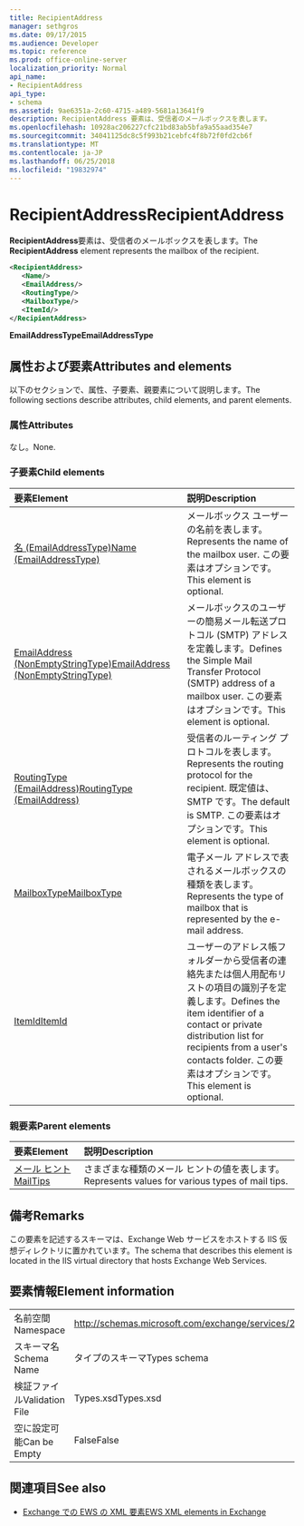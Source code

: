 ```yaml
---
title: RecipientAddress
manager: sethgros
ms.date: 09/17/2015
ms.audience: Developer
ms.topic: reference
ms.prod: office-online-server
localization_priority: Normal
api_name:
- RecipientAddress
api_type:
- schema
ms.assetid: 9ae6351a-2c60-4715-a489-5681a13641f9
description: RecipientAddress 要素は、受信者のメールボックスを表します。
ms.openlocfilehash: 10928ac206227cfc21bd83ab5bfa9a55aad354e7
ms.sourcegitcommit: 34041125dc8c5f993b21cebfc4f8b72f0fd2cb6f
ms.translationtype: MT
ms.contentlocale: ja-JP
ms.lasthandoff: 06/25/2018
ms.locfileid: "19832974"
---
```

# <a name="recipientaddress"></a><span data-ttu-id="0b760-103">RecipientAddress</span><span class="sxs-lookup"><span data-stu-id="0b760-103">RecipientAddress</span></span>

<span data-ttu-id="0b760-104">**RecipientAddress**要素は、受信者のメールボックスを表します。</span><span class="sxs-lookup"><span data-stu-id="0b760-104">The **RecipientAddress** element represents the mailbox of the recipient.</span></span> 
  
```xml
<RecipientAddress>
   <Name/>
   <EmailAddress/>
   <RoutingType/>
   <MailboxType/>
   <ItemId/>
</RecipientAddress>
```

 <span data-ttu-id="0b760-105">**EmailAddressType**</span><span class="sxs-lookup"><span data-stu-id="0b760-105">**EmailAddressType**</span></span>
## <a name="attributes-and-elements"></a><span data-ttu-id="0b760-106">属性および要素</span><span class="sxs-lookup"><span data-stu-id="0b760-106">Attributes and elements</span></span>

<span data-ttu-id="0b760-107">以下のセクションで、属性、子要素、親要素について説明します。</span><span class="sxs-lookup"><span data-stu-id="0b760-107">The following sections describe attributes, child elements, and parent elements.</span></span>
  
### <a name="attributes"></a><span data-ttu-id="0b760-108">属性</span><span class="sxs-lookup"><span data-stu-id="0b760-108">Attributes</span></span>

<span data-ttu-id="0b760-109">なし。</span><span class="sxs-lookup"><span data-stu-id="0b760-109">None.</span></span>
  
### <a name="child-elements"></a><span data-ttu-id="0b760-110">子要素</span><span class="sxs-lookup"><span data-stu-id="0b760-110">Child elements</span></span>

|<span data-ttu-id="0b760-111">**要素**</span><span class="sxs-lookup"><span data-stu-id="0b760-111">**Element**</span></span>|<span data-ttu-id="0b760-112">**説明**</span><span class="sxs-lookup"><span data-stu-id="0b760-112">**Description**</span></span>|
|:-----|:-----|
|[<span data-ttu-id="0b760-113">名 (EmailAddressType)</span><span class="sxs-lookup"><span data-stu-id="0b760-113">Name (EmailAddressType)</span></span>](name-emailaddresstype.md) <br/> |<span data-ttu-id="0b760-114">メールボックス ユーザーの名前を表します。</span><span class="sxs-lookup"><span data-stu-id="0b760-114">Represents the name of the mailbox user.</span></span> <span data-ttu-id="0b760-115">この要素はオプションです。</span><span class="sxs-lookup"><span data-stu-id="0b760-115">This element is optional.</span></span>  <br/> |
|[<span data-ttu-id="0b760-116">EmailAddress (NonEmptyStringType)</span><span class="sxs-lookup"><span data-stu-id="0b760-116">EmailAddress (NonEmptyStringType)</span></span>](emailaddress-nonemptystringtype.md) <br/> |<span data-ttu-id="0b760-117">メールボックスのユーザーの簡易メール転送プロトコル (SMTP) アドレスを定義します。</span><span class="sxs-lookup"><span data-stu-id="0b760-117">Defines the Simple Mail Transfer Protocol (SMTP) address of a mailbox user.</span></span> <span data-ttu-id="0b760-118">この要素はオプションです。</span><span class="sxs-lookup"><span data-stu-id="0b760-118">This element is optional.</span></span>  <br/> |
|[<span data-ttu-id="0b760-119">RoutingType (EmailAddress)</span><span class="sxs-lookup"><span data-stu-id="0b760-119">RoutingType (EmailAddress)</span></span>](routingtype-emailaddress.md) <br/> |<span data-ttu-id="0b760-120">受信者のルーティング プロトコルを表します。</span><span class="sxs-lookup"><span data-stu-id="0b760-120">Represents the routing protocol for the recipient.</span></span> <span data-ttu-id="0b760-121">既定値は、SMTP です。</span><span class="sxs-lookup"><span data-stu-id="0b760-121">The default is SMTP.</span></span> <span data-ttu-id="0b760-122">この要素はオプションです。</span><span class="sxs-lookup"><span data-stu-id="0b760-122">This element is optional.</span></span>  <br/> |
|[<span data-ttu-id="0b760-123">MailboxType</span><span class="sxs-lookup"><span data-stu-id="0b760-123">MailboxType</span></span>](mailboxtype.md) <br/> |<span data-ttu-id="0b760-124">電子メール アドレスで表されるメールボックスの種類を表します。</span><span class="sxs-lookup"><span data-stu-id="0b760-124">Represents the type of mailbox that is represented by the e-mail address.</span></span>  <br/> |
|[<span data-ttu-id="0b760-125">ItemId</span><span class="sxs-lookup"><span data-stu-id="0b760-125">ItemId</span></span>](itemid.md) <br/> |<span data-ttu-id="0b760-126">ユーザーのアドレス帳フォルダーから受信者の連絡先または個人用配布リストの項目の識別子を定義します。</span><span class="sxs-lookup"><span data-stu-id="0b760-126">Defines the item identifier of a contact or private distribution list for recipients from a user's contacts folder.</span></span> <span data-ttu-id="0b760-127">この要素はオプションです。</span><span class="sxs-lookup"><span data-stu-id="0b760-127">This element is optional.</span></span>  <br/> |
   
### <a name="parent-elements"></a><span data-ttu-id="0b760-128">親要素</span><span class="sxs-lookup"><span data-stu-id="0b760-128">Parent elements</span></span>

|<span data-ttu-id="0b760-129">**要素**</span><span class="sxs-lookup"><span data-stu-id="0b760-129">**Element**</span></span>|<span data-ttu-id="0b760-130">**説明**</span><span class="sxs-lookup"><span data-stu-id="0b760-130">**Description**</span></span>|
|:-----|:-----|
|[<span data-ttu-id="0b760-131">メール ヒント</span><span class="sxs-lookup"><span data-stu-id="0b760-131">MailTips</span></span>](mailtips.md) <br/> |<span data-ttu-id="0b760-132">さまざまな種類のメール ヒントの値を表します。</span><span class="sxs-lookup"><span data-stu-id="0b760-132">Represents values for various types of mail tips.</span></span>  <br/> |
   
## <a name="remarks"></a><span data-ttu-id="0b760-133">備考</span><span class="sxs-lookup"><span data-stu-id="0b760-133">Remarks</span></span>

<span data-ttu-id="0b760-134">この要素を記述するスキーマは、Exchange Web サービスをホストする IIS 仮想ディレクトリに置かれています。</span><span class="sxs-lookup"><span data-stu-id="0b760-134">The schema that describes this element is located in the IIS virtual directory that hosts Exchange Web Services.</span></span>
  
## <a name="element-information"></a><span data-ttu-id="0b760-135">要素情報</span><span class="sxs-lookup"><span data-stu-id="0b760-135">Element information</span></span>

|||
|:-----|:-----|
|<span data-ttu-id="0b760-136">名前空間</span><span class="sxs-lookup"><span data-stu-id="0b760-136">Namespace</span></span>  <br/> |http://schemas.microsoft.com/exchange/services/2006/types  <br/> |
|<span data-ttu-id="0b760-137">スキーマ名</span><span class="sxs-lookup"><span data-stu-id="0b760-137">Schema Name</span></span>  <br/> |<span data-ttu-id="0b760-138">タイプのスキーマ</span><span class="sxs-lookup"><span data-stu-id="0b760-138">Types schema</span></span>  <br/> |
|<span data-ttu-id="0b760-139">検証ファイル</span><span class="sxs-lookup"><span data-stu-id="0b760-139">Validation File</span></span>  <br/> |<span data-ttu-id="0b760-140">Types.xsd</span><span class="sxs-lookup"><span data-stu-id="0b760-140">Types.xsd</span></span>  <br/> |
|<span data-ttu-id="0b760-141">空に設定可能</span><span class="sxs-lookup"><span data-stu-id="0b760-141">Can be Empty</span></span>  <br/> |<span data-ttu-id="0b760-142">False</span><span class="sxs-lookup"><span data-stu-id="0b760-142">False</span></span>  <br/> |
   
## <a name="see-also"></a><span data-ttu-id="0b760-143">関連項目</span><span class="sxs-lookup"><span data-stu-id="0b760-143">See also</span></span>



- [<span data-ttu-id="0b760-144">Exchange での EWS の XML 要素</span><span class="sxs-lookup"><span data-stu-id="0b760-144">EWS XML elements in Exchange</span></span>](ews-xml-elements-in-exchange.md)

